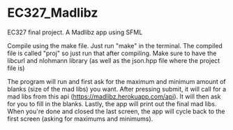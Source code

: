 # EC327_Madlibz
EC327 final project. A Madlibz app using SFML


Compile using the make file. Just run "make" in the terminal. The compiled file is called "proj" so just run that after compiling. 
Make sure to have the libcurl and nlohmann library (as well as the json.hpp file where the project file is)

The program will run and first ask for the maximum and minimum amount of blanks (size of the mad libs) you want. After pressing submit, it will call for a mad libs from this api (https://madlibz.herokuapp.com/api). It will then ask for you to fill in the blanks. Lastly, the app will print out the final mad libs. When you're done and closed the last screen, the app will cycle back to the first screen (asking for maximums and minimums).

